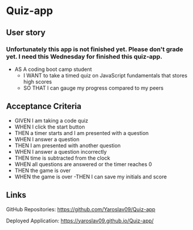 # Quiz-app

## User story

### Unfortunately this app is not finished yet. Please don't grade yet. I need this Wednesday for finished this quiz-app.

* AS A coding boot camp student
    - I WANT to take a timed quiz on JavaScript fundamentals that stores high scores
    - SO THAT I can gauge my progress compared to my peers

## Acceptance Criteria

- GIVEN I am taking a code quiz
- WHEN I click the start button
- THEN a timer starts and I am presented with a question
- WHEN I answer a question
- THEN I am presented with another question
- WHEN I answer a question incorrectly
- THEN time is subtracted from the clock
- WHEN all questions are answered or the timer reaches 0
- THEN the game is over
- WHEN the game is over
 -THEN I can save my initials and score

## Links

GitHub Repositories: https://github.com/Yaroslav09/Quiz-app

Deployed Application: https://yaroslav09.github.io/Quiz-app/